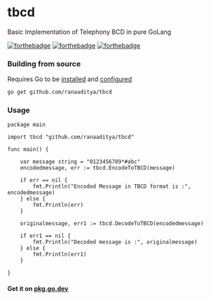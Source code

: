 # tbcd
Basic Implementation of Telephony BCD in pure GoLang

[![forthebadge](https://forthebadge.com/images/badges/made-with-go.svg)](https://forthebadge.com)
[![forthebadge](https://forthebadge.com/images/badges/built-with-love.svg)](https://forthebadge.com)
[![forthebadge](https://forthebadge.com/images/badges/open-source.svg)](https://forthebadge.com)

### Building from source
Requires Go to be [installed](https://golang.org/doc/install) and [configured](https://golang.org/doc/install#testing)
```bash
go get github.com/ranaaditya/tbcd
```
### Usage
```golang
package main

import tbcd "github.com/ranaaditya/tbcd"

func main() {

    var message string = "0123456789*#abc"
    encodedmessage, err := tbcd.EncodeToTBCD(message)

    if err == nil {
        fmt.Println("Encoded Message in TBCD format is :", encodedmessage)
    } else {
        fmt.Println(err)
    }

    originalmessage, err1 := tbcd.DecodeToTBCD(encodedmessage)

    if err1 == nil {
        fmt.Println("Decoded message is :", originalmessage)
    } else {
        fmt.Println(err1)
    }

}
```

#### Get it on [pkg.go.dev](https://pkg.go.dev/github.com/ranaaditya/tbcd)
